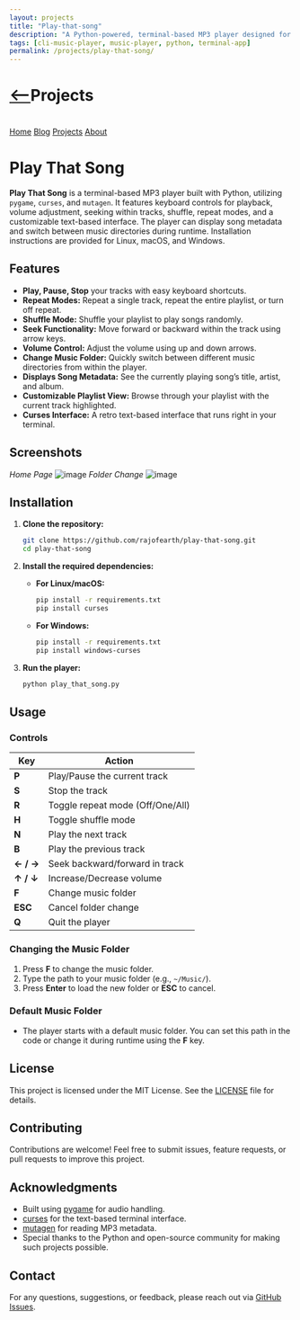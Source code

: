 ```yaml
---
layout: projects
title: "Play-that-song"
description: "A Python-powered, terminal-based MP3 player designed for simplicity and customization. Enjoy a lightweight music experience with easy-to-use controls, all within the command line."
tags: [cli-music-player, music-player, python, terminal-app]
permalink: /projects/play-that-song/
---
```

  <h1><a href="javascript:history.back()" class="back-btn"><--</a
  >Projects</h1>
  <nav style="justify-content: center; padding-top: 20px;">
    <a href="/">Home</a>
    <a href="/blog/">Blog</a>
    <a href="/projects/">Projects</a>
    <a href="/about.html">About</a>
    <!-- Add other navigation links as needed -->
  </nav>
  

# Play That Song

**Play That Song** is a terminal-based MP3 player built with Python, utilizing `pygame`, `curses`, and `mutagen`. It features keyboard controls for playback, volume adjustment, seeking within tracks, shuffle, repeat modes, and a customizable text-based interface. The player can display song metadata and switch between music directories during runtime. Installation instructions are provided for Linux, macOS, and Windows.

## Features

- **Play, Pause, Stop** your tracks with easy keyboard shortcuts.
- **Repeat Modes:** Repeat a single track, repeat the entire playlist, or turn off repeat.
- **Shuffle Mode:** Shuffle your playlist to play songs randomly.
- **Seek Functionality:** Move forward or backward within the track using arrow keys.
- **Volume Control:** Adjust the volume using up and down arrows.
- **Change Music Folder:** Quickly switch between different music directories from within the player.
- **Displays Song Metadata:** See the currently playing song’s title, artist, and album.
- **Customizable Playlist View:** Browse through your playlist with the current track highlighted.
- **Curses Interface:** A retro text-based interface that runs right in your terminal.

## Screenshots
*Home Page*
![image](https://github.com/user-attachments/assets/053576e7-b887-430c-b0f5-482883f01bcf)
*Folder Change*
![image](https://github.com/user-attachments/assets/a5051130-2969-462a-ad76-064f2af49a57)




## Installation

1. **Clone the repository:**
    ```bash
    git clone https://github.com/rajofearth/play-that-song.git
    cd play-that-song
    ```

2. **Install the required dependencies:**

    - **For Linux/macOS:**
      ```bash
      pip install -r requirements.txt
      pip install curses
      ```

    - **For Windows:**
      ```bash
      pip install -r requirements.txt
      pip install windows-curses
      ```

3. **Run the player:**
    ```bash
    python play_that_song.py
    ```

## Usage

### Controls

| Key         | Action                            |
|-------------|-----------------------------------|
| **P**       | Play/Pause the current track      |
| **S**       | Stop the track                    |
| **R**       | Toggle repeat mode (Off/One/All)  |
| **H**       | Toggle shuffle mode               |
| **N**       | Play the next track               |
| **B**       | Play the previous track           |
| **← / →**   | Seek backward/forward in track    |
| **↑ / ↓**   | Increase/Decrease volume          |
| **F**       | Change music folder               |
| **ESC**     | Cancel folder change              |
| **Q**       | Quit the player                   |

### Changing the Music Folder

1. Press **F** to change the music folder.
2. Type the path to your music folder (e.g., `~/Music/`).
3. Press **Enter** to load the new folder or **ESC** to cancel.

### Default Music Folder

- The player starts with a default music folder. You can set this path in the code or change it during runtime using the **F** key.

## License

This project is licensed under the MIT License. See the [LICENSE](LICENSE) file for details.

## Contributing

Contributions are welcome! Feel free to submit issues, feature requests, or pull requests to improve this project.

## Acknowledgments

- Built using [pygame](https://www.pygame.org/) for audio handling.
- [curses](https://docs.python.org/3/library/curses.html) for the text-based terminal interface.
- [mutagen](https://mutagen.readthedocs.io/en/latest/) for reading MP3 metadata.
- Special thanks to the Python and open-source community for making such projects possible.

## Contact

For any questions, suggestions, or feedback, please reach out via [GitHub Issues](https://github.com/rajofearth/play-that-song/issues).
